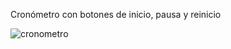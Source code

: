 Cronómetro con botones de inicio, pausa y reinicio



![cronometro](https://user-images.githubusercontent.com/74383160/104077913-8aa17900-51e9-11eb-84a8-c6e9d0af2843.png)

